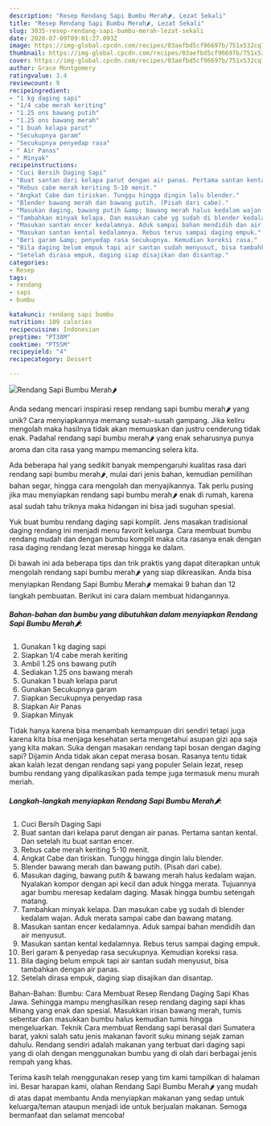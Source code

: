 ```yaml
---
description: "Resep Rendang Sapi Bumbu Merah🌶️, Lezat Sekali"
title: "Resep Rendang Sapi Bumbu Merah🌶️, Lezat Sekali"
slug: 3035-resep-rendang-sapi-bumbu-merah-lezat-sekali
date: 2020-07-09T09:01:27.093Z
image: https://img-global.cpcdn.com/recipes/03aefbd5cf96697b/751x532cq70/rendang-sapi-bumbu-merah🌶️-foto-resep-utama.jpg
thumbnail: https://img-global.cpcdn.com/recipes/03aefbd5cf96697b/751x532cq70/rendang-sapi-bumbu-merah🌶️-foto-resep-utama.jpg
cover: https://img-global.cpcdn.com/recipes/03aefbd5cf96697b/751x532cq70/rendang-sapi-bumbu-merah🌶️-foto-resep-utama.jpg
author: Grace Montgomery
ratingvalue: 3.4
reviewcount: 9
recipeingredient:
- "1 kg daging sapi"
- "1/4 cabe merah keriting"
- "1.25 ons bawang putih"
- "1.25 ons bawang merah"
- "1 buah kelapa parut"
- "Secukupnya garam"
- "Secukupnya penyedap rasa"
- " Air Panas"
- " Minyak"
recipeinstructions:
- "Cuci Bersih Daging Sapi"
- "Buat santan dari kelapa parut dengan air panas. Pertama santan kental. Dan setelah itu buat santan encer."
- "Rebus cabe merah keriting 5-10 menit."
- "Angkat Cabe dan tiriskan. Tunggu hingga dingin lalu blender."
- "Blender bawang merah dan bawang putih. (Pisah dari cabe)."
- "Masukan daging, bawang putih &amp; bawang merah halus kedalam wajan. Nyalakan kompor dengan api kecil dan aduk hingga merata. Tujuannya agar bumbu meresap kedalam daging. Masak hingga bumbu setengah matang."
- "Tambahkan minyak kelapa. Dan masukan cabe yg sudah di blender kedalam wajan. Aduk merata sampai cabe dan bawang matang."
- "Masukan santan encer kedalamnya. Aduk sampai bahan mendidih dan air menyusut."
- "Masukan santan kental kedalamnya. Rebus terus sampai daging empuk."
- "Beri garam &amp; penyedap rasa secukupnya. Kemudian koreksi rasa."
- "Bila daging belum empuk tapi air santan sudah menyusut, bisa tambahkan dengan air panas."
- "Setelah dirasa empuk, daging siap disajikan dan disantap."
categories:
- Resep
tags:
- rendang
- sapi
- bumbu

katakunci: rendang sapi bumbu 
nutrition: 109 calories
recipecuisine: Indonesian
preptime: "PT38M"
cooktime: "PT55M"
recipeyield: "4"
recipecategory: Dessert

---
```



![Rendang Sapi Bumbu Merah🌶️](https://img-global.cpcdn.com/recipes/03aefbd5cf96697b/751x532cq70/rendang-sapi-bumbu-merah🌶️-foto-resep-utama.jpg)

Anda sedang mencari inspirasi resep rendang sapi bumbu merah🌶️ yang unik? Cara menyiapkannya memang susah-susah gampang. Jika keliru mengolah maka hasilnya tidak akan memuaskan dan justru cenderung tidak enak. Padahal rendang sapi bumbu merah🌶️ yang enak seharusnya punya aroma dan cita rasa yang mampu memancing selera kita.

Ada beberapa hal yang sedikit banyak mempengaruhi kualitas rasa dari rendang sapi bumbu merah🌶️, mulai dari jenis bahan, kemudian pemilihan bahan segar, hingga cara mengolah dan menyajikannya. Tak perlu pusing jika mau menyiapkan rendang sapi bumbu merah🌶️ enak di rumah, karena asal sudah tahu triknya maka hidangan ini bisa jadi suguhan spesial.

Yuk buat bumbu rendang daging sapi komplit. Jens masakan tradisional daging rendang ini menjadi menu favorit keluarga. Cara membuat bumbu rendang mudah dan dengan bumbu komplit maka cita rasanya enak dengan rasa daging rendang lezat meresap hingga ke dalam.


Di bawah ini ada beberapa tips dan trik praktis yang dapat diterapkan untuk mengolah rendang sapi bumbu merah🌶️ yang siap dikreasikan. Anda bisa menyiapkan Rendang Sapi Bumbu Merah🌶️ memakai 9 bahan dan 12 langkah pembuatan. Berikut ini cara dalam membuat hidangannya.

<!--inarticleads1-->

##### Bahan-bahan dan bumbu yang dibutuhkan dalam menyiapkan Rendang Sapi Bumbu Merah🌶️:

1. Gunakan 1 kg daging sapi
1. Siapkan 1/4 cabe merah keriting
1. Ambil 1.25 ons bawang putih
1. Sediakan 1.25 ons bawang merah
1. Gunakan 1 buah kelapa parut
1. Gunakan Secukupnya garam
1. Siapkan Secukupnya penyedap rasa
1. Siapkan  Air Panas
1. Siapkan  Minyak


Tidak hanya karena bisa menambah kemampuan diri sendiri tetapi juga karena kita bisa menjaga kesehatan serta mengetahui asupan gizi apa saja yang kita makan. Suka dengan masakan rendang tapi bosan dengan daging sapi? Dijamin Anda tidak akan cepat merasa bosan. Rasanya tentu tidak akan kalah lezat dengan rendang sapi yang populer Selain lezat, resep bumbu rendang yang dipalikasikan pada tempe juga termasuk menu murah meriah. 

<!--inarticleads2-->

##### Langkah-langkah menyiapkan Rendang Sapi Bumbu Merah🌶️:

1. Cuci Bersih Daging Sapi
1. Buat santan dari kelapa parut dengan air panas. Pertama santan kental. Dan setelah itu buat santan encer.
1. Rebus cabe merah keriting 5-10 menit.
1. Angkat Cabe dan tiriskan. Tunggu hingga dingin lalu blender.
1. Blender bawang merah dan bawang putih. (Pisah dari cabe).
1. Masukan daging, bawang putih &amp; bawang merah halus kedalam wajan. Nyalakan kompor dengan api kecil dan aduk hingga merata. Tujuannya agar bumbu meresap kedalam daging. Masak hingga bumbu setengah matang.
1. Tambahkan minyak kelapa. Dan masukan cabe yg sudah di blender kedalam wajan. Aduk merata sampai cabe dan bawang matang.
1. Masukan santan encer kedalamnya. Aduk sampai bahan mendidih dan air menyusut.
1. Masukan santan kental kedalamnya. Rebus terus sampai daging empuk.
1. Beri garam &amp; penyedap rasa secukupnya. Kemudian koreksi rasa.
1. Bila daging belum empuk tapi air santan sudah menyusut, bisa tambahkan dengan air panas.
1. Setelah dirasa empuk, daging siap disajikan dan disantap.


Bahan-Bahan: Bumbu: Cara Membuat Resep Rendang Daging Sapi Khas Jawa. Sehingga mampu menghasilkan resep rendang daging sapi khas Minang yang enak dan spesial. Masukkan irisan bawang merah, tumis sebentar dan masukkan bumbu halus kemudian tumis hingga mengeluarkan. Teknik Cara membuat Rendang sapi berasal dari Sumatera barat, yakni salah satu jenis makanan favorit suku minang sejak zaman dahulu. Rendang sendiri adalah makanan yang terbuat dari daging sapi yang di olah dengan menggunakan bumbu yang di olah dari berbagai jenis rempah yang khas. 

Terima kasih telah menggunakan resep yang tim kami tampilkan di halaman ini. Besar harapan kami, olahan Rendang Sapi Bumbu Merah🌶️ yang mudah di atas dapat membantu Anda menyiapkan makanan yang sedap untuk keluarga/teman ataupun menjadi ide untuk berjualan makanan. Semoga bermanfaat dan selamat mencoba!
